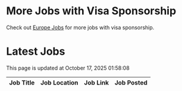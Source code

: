 # More Jobs with Visa Sponsorship

Check out [Europe Jobs](https://github.com/sureshparimi/europejobs#latest-jobs) for more jobs with visa sponsorship.

# Latest Jobs

This page is updated at October 17, 2025 01:58:08

| Job Title | Job Location | Job Link | Job Posted |
| --- | --- | --- | --- |
